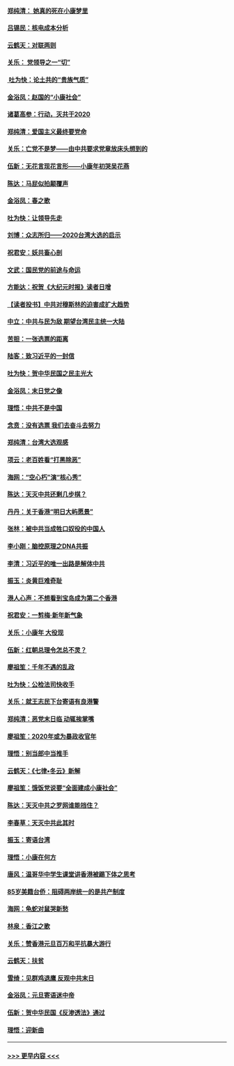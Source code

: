 #### [郑纯清： 她真的死在小康梦里](../pages/nsc993/n11806623.md?t=01210222) 
#### [吕锡民：核电成本分析](../pages/nsc993/n11806284.md?t=01210222) 
#### [云鹤天：对联两则](../pages/nsc993/n11805957.md?t=01210222) 
#### [关乐： 党领导之一“切”](../pages/nsc993/n11804505.md?t=01210222) 
#### [ 吐为快：论土共的“贵族气质”](../pages/nsc993/n11804490.md?t=01210222) 
#### [金浴凤：赵国的“小康社会”](../pages/nsc993/n11804452.md?t=01210222) 
#### [诸葛高参：行动，灭共于2020](../pages/nsc993/n11804120.md?t=01210222) 
#### [郑纯清：爱国主义最终要党命](../pages/nsc993/n11802197.md?t=01210222) 
#### [关乐：亡党不是梦——由中共要求党章放床头想到的](../pages/nsc993/n11802156.md?t=01210222) 
#### [伍新：无花言现花言形——小康年初哭吴花燕](../pages/nsc993/n11800044.md?t=01210222) 
#### [陈达：马屁似拍颠覆声](../pages/nsc993/n11800010.md?t=01210222) 
#### [金浴凤：春之歌](../pages/nsc993/n11797687.md?t=01210222) 
#### [吐为快：让领导先走](../pages/nsc993/n11797512.md?t=01210222) 
#### [刘博：众志所归——2020台湾大选的启示](../pages/nsc993/n11796878.md?t=01210222) 
#### [祝君安：妖共畜心剖](../pages/nsc993/n11794273.md?t=01210222) 
#### [文武：国民党的前途与命运](../pages/nsc993/n11794198.md?t=01210222) 
#### [方能达：祝贺《大纪元时报》读者日增](../pages/nsc993/n11793807.md?t=01210222) 
#### [【读者投书】中共对穆斯林的迫害成扩大趋势](../pages/nsc993/n11791371.md?t=01210222) 
#### [中立：中共与民为敌 期望台湾民主统一大陆](../pages/nsc993/n11790392.md?t=01210222) 
#### [苦胆：一张选票的距离](../pages/nsc993/n11788914.md?t=01210222) 
#### [陆客：致习近平的一封信](../pages/nsc993/n11788867.md?t=01210222) 
#### [吐为快：贺中华民国之民主光大](../pages/nsc993/n11788618.md?t=01210222) 
#### [金浴凤：末日党之像](../pages/nsc993/n11787475.md?t=01210222) 
#### [理悟：中共不是中国](../pages/nsc993/n11787463.md?t=01210222) 
#### [念贲：没有选票  我们去奋斗去努力](../pages/nsc993/n11787398.md?t=01210222) 
#### [郑纯清：台湾大选观感](../pages/nsc993/n11786210.md?t=01210222) 
#### [项云：老百姓看“打黑除恶”](../pages/nsc993/n11785398.md?t=01210222) 
#### [海网：“空心朽”演“核心秀”](../pages/nsc993/n11783874.md?t=01210222) 
#### [陈达：天灭中共还剩几步棋？](../pages/nsc993/n11783719.md?t=01210222) 
#### [丹丹：关于香港“明日大屿愿景”](../pages/nsc993/n11783273.md?t=01210222) 
#### [张林：被中共当成牲口奴役的中国人](../pages/nsc993/n11782397.md?t=01210222) 
#### [李小刚：脑控原理之DNA共振](../pages/nsc993/n11780962.md?t=01210222) 
#### [李清：习近平的唯一出路是解体中共](../pages/nsc993/n11780866.md?t=01210222) 
#### [振玉：炎黄巨难奇耻](../pages/nsc993/n11779632.md?t=01210222) 
#### [港人心声：不想看到宝岛成为第二个香港](../pages/nsc993/n11778817.md?t=01210222) 
#### [祝君安：一剪梅‧新年新气象](../pages/nsc993/n11776340.md?t=01210222) 
#### [关乐：小康年 大役现](../pages/nsc993/n11774213.md?t=01210222) 
#### [伍新：红朝总理令怎总不灵？](../pages/nsc993/n11770813.md?t=01210222) 
#### [廖祖笙：千年不遇的乱政](../pages/nsc993/n11770373.md?t=01210222) 
#### [吐为快：公检法司快收手](../pages/nsc993/n11770359.md?t=01210222) 
#### [关乐：就王志民下台寄语有良港警](../pages/nsc993/n11769903.md?t=01210222) 
#### [郑纯清：恶党末日临 动辄挨掌嘴](../pages/nsc993/n11769356.md?t=01210222) 
#### [廖祖笙：2020年或为暴政收官年](../pages/nsc993/n11768216.md?t=01210222) 
#### [理悟：别当郎中当推手](../pages/nsc993/n11768243.md?t=01210222) 
#### [云鹤天：《七律▪冬云》新解](../pages/nsc993/n11768204.md?t=01210222) 
#### [廖祖笙：饿饭党说要“全面建成小康社会”](../pages/nsc993/n11767482.md?t=01210222) 
#### [陈达：天灭中共之罗网谁能挡住？](../pages/nsc993/n11767465.md?t=01210222) 
#### [李春草：天灭中共此其时](../pages/nsc993/n11767452.md?t=01210222) 
#### [振玉：寄语台湾](../pages/nsc993/n11767432.md?t=01210222) 
#### [理悟：小康在何方](../pages/nsc993/n11767394.md?t=01210222) 
#### [唐风：温哥华中学生课堂讲香港被踢下体之思考](../pages/nsc993/n11766848.md?t=01210222) 
#### [85岁美籍台侨：阻碍两岸统一的是共产制度](../pages/nsc993/n11765043.md?t=01210222) 
#### [海网：龟蛇对鼠哭新愁](../pages/nsc993/n11764895.md?t=01210222) 
#### [林泉：香江之歌](../pages/nsc993/n11764415.md?t=01210222) 
#### [关乐：赞香港元旦百万和平抗暴大游行](../pages/nsc993/n11764382.md?t=01210222) 
#### [云鹤天：扶贫](../pages/nsc993/n11764245.md?t=01210222) 
#### [雪绮：见群鸡退鹰  反观中共末日](../pages/nsc993/n11762112.md?t=01210222) 
#### [金浴凤：元旦寄语迷中帝](../pages/nsc993/n11761788.md?t=01210222) 
#### [伍新：贺中华民国《反渗透法》通过](../pages/nsc993/n11761994.md?t=01210222) 
#### [理悟：迎新曲](../pages/nsc993/n11761152.md?t=01210222) 

----
#### [ >>> 更早内容 <<< ](../indexes/nsc993-earlier.md)
